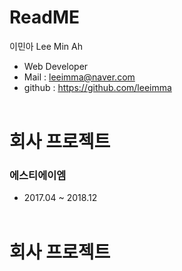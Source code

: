 # ReadME

이민아 Lee Min Ah

- Web Developer
- Mail : leeimma@naver.com
- github : https://github.com/leeimma
 <br /> <br />
 
# 회사 프로젝트
### 에스티에이엠
* 2017.04 ~ 2018.12
 <br /> <br />
 
# 회사 프로젝트

